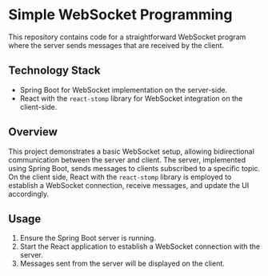 # Simple WebSocket Programming

This repository contains code for a straightforward WebSocket program where the server sends messages that are received by the client.

## Technology Stack
- Spring Boot for WebSocket implementation on the server-side.
- React with the `react-stomp` library for WebSocket integration on the client-side.

## Overview
This project demonstrates a basic WebSocket setup, allowing bidirectional communication between the server and client. The server, implemented using Spring Boot, sends messages to clients subscribed to a specific topic. On the client side, React with the `react-stomp` library is employed to establish a WebSocket connection, receive messages, and update the UI accordingly.

## Usage
1. Ensure the Spring Boot server is running.
2. Start the React application to establish a WebSocket connection with the server.
3. Messages sent from the server will be displayed on the client.